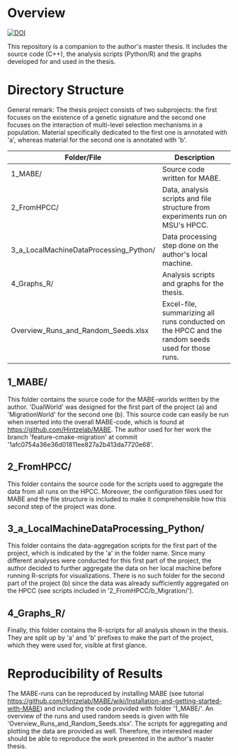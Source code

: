 # Overview
[![DOI](https://zenodo.org/badge/x.svg)](https://zenodo.org/badge/latestdoi/x)

This repository is a companion to the author's master thesis. It includes the source code (C++), the analysis scripts (Python/R) and the graphs developed for and used in the thesis. 

# Directory Structure
General remark: The thesis project consists of two subprojects: the first focuses on the existence of a genetic signature and the second one focuses on the interaction of multi-level selection mechanisms in a population.
Material specifically dedicated to the first one is annotated with 'a', whereas material for the second one is annotated with 'b'.

| Folder/File                               | Description
| ------------                              | ----
| 1_MABE/                                   | Source code written for MABE.
| 2_FromHPCC/                               | Data, analysis scripts and file structure from experiments run on MSU's HPCC.
| 3_a_LocalMachineDataProcessing_Python/    | Data processing step done on the author's local machine.
| 4_Graphs_R/                               | Analysis scripts and graphs for the thesis.
| Overview_Runs_and_Random_Seeds.xlsx       | Excel-file, summarizing all runs conducted on the HPCC and the random seeds used for those runs.

## 1_MABE/
This folder contains the source code for the MABE-worlds written by the author. 'DualWorld' was designed for the first part of the project (a) and 'MigrationWorld' for the second one (b). This source code can easily be run when inserted into the overall MABE-code, which is found at https://github.com/Hintzelab/MABE. The author used for her work the branch 'feature-cmake-migration' at commit '1afc0754a36e36d01811ee827a2b413da7720e68'.

## 2_FromHPCC/
This folder contains the source code for the scripts used to aggregate the data from all runs on the HPCC. Moreover, the configuration files used for MABE and the file structure is included to make it comprehensible how this second step of the project was done.

## 3_a_LocalMachineDataProcessing_Python/
This folder contains the data-aggregation scripts for the first part of the project, which is indicated by the 'a' in the folder name. Since many different analyses were conducted for this first part of the project, the author decided to further aggregate the data on her local machine before running R-scripts for visualizations.
There is no such folder for the second part of the project (b) since the data was already sufficiently aggregated on the HPCC (see scripts included in '2_FromHPCC/b_Migration/').

## 4_Graphs_R/
Finally, this folder contains the R-scripts for all analysis shown in the thesis. They are split up by 'a' and 'b' prefixes to make the part of the project, which they were used for, visible at first glance.

# Reproducibility of Results
The MABE-runs can be reproduced by installing MABE (see tutorial https://github.com/Hintzelab/MABE/wiki/Installation-and-getting-started-with-MABE) and including the code provided with folder '1_MABE/'.
An overview of the runs and used random seeds is given with file 'Overview_Runs_and_Random_Seeds.xlsx'.
The scripts for aggregating and plotting the data are provided as well. Therefore, the interested reader should be able to reproduce the work presented in the author's master thesis.